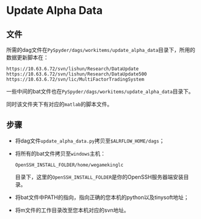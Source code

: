 # Update Alpha Data

## 文件

所需的dag文件在``PySpyder/dags/workitems/update_alpha_data``目录下，所用的数据更新脚本在：

```
https://10.63.6.72/svn/lishun/Research/DataUpdate
https://10.63.6.72/svn/lishun/Research/DataUpdate500
https://10.63.6.72/svn/lic/MultiFactorTradingSystem
```

一些中间的bat文件也在``PySpyder/dags/workitems/update_alpha_data``目录下。

同时该文件夹下有对应的``matlab``的脚本文件。

## 步骤

* 将dag文件``update_alpha_data.py``拷贝至``$ALRFLOW_HOME/dags``；

* 将所有的bat文件拷贝至``windows``主机：

    ```
    OpenSSH_INSTALL_FOLDER/home/wegamekinglc
    ```

    目录下，这里的``OpenSSH_INSTALL_FOLDER``是你的OpenSSH服务器端安装目录。

* 将bat文件中PATH的指向，指向正确的您本机的python以及tinysoft地址；

* 将m文件的工作目录改至您本机对应的svn地址。